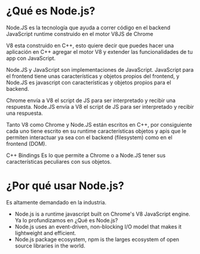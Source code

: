 # ¿Qué es Node.js?

Node.JS es la tecnología que ayuda a correr código en el backend
JavaScript runtime construido en el motor V8JS de Chrome

V8 esta construido en C++, esto quiere decir que puedes hacer una aplicación en C++ agregar el motor V8 y extender las funcionalidades de tu app con JavaScript.

Node.JS y JavaScript son implementaciones de JavaScript. JavaScript para el frontend tiene unas características y objetos propios del frontend, y Node.JS es javascript con características y objetos propios para el backend.

Chrome envía a V8 el script de JS para ser interpretado y recibir una respuesta.
Node.JS envía a V8 el script de JS para ser interpretado y recibir una respuesta.

Tanto V8 como Chrome y Node.JS están escritos en C++, por consiguiente cada uno tiene escrito en su runtime características objetos y apis que le permiten interactuar ya sea con el backend (filesystem) como en el frontend (DOM).

C++ Bindings Es lo que permite a Chrome o a Node.JS tener sus características peculiares con sus objetos.

# ¿Por qué usar Node.js?

Es altamente demandado en la industria.

- Node.js is a runtime javascript built on Chrome's V8 JavaScript engine. 
  Ya lo profundizamos en ¿Qué es Node.js?
- Node.js uses an event-driven, non-blocking I/O model that makes it lightweight and efficient.
- Node.js package ecosystem, npm is the larges ecosystem of open source libraries in the world.